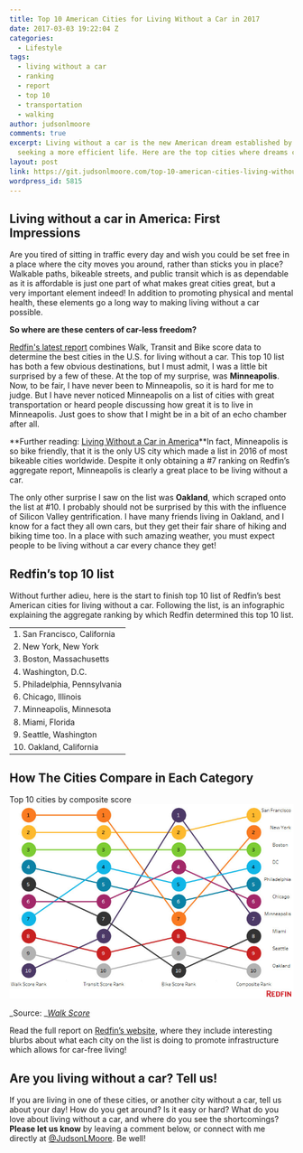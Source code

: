 ```yaml
---
title: Top 10 American Cities for Living Without a Car in 2017
date: 2017-03-03 19:22:04 Z
categories:
  - Lifestyle
tags:
  - living without a car
  - ranking
  - report
  - top 10
  - transportation
  - walking
author: judsonlmoore
comments: true
excerpt: Living without a car is the new American dream established by Millennials
  seeking a more efficient life. Here are the top cities where dreams come true.
layout: post
link: https://git.judsonlmoore.com/top-10-american-cities-living-without-car/
wordpress_id: 5815
---
```


## Living without a car in America: First Impressions

Are you tired of sitting in traffic every day and wish you could be set free in a place where the city moves you around, rather than sticks you in place? Walkable paths, bikeable streets, and public transit which is as dependable as it is affordable is just one part of what makes great cities great, but a very important element indeed! In addition to promoting physical and mental health, these elements go a long way to making living without a car possible.

**So where are these centers of car-less freedom?**

[Redfin's latest report](https://www.redfin.com/blog/2017/02/the-best-cities-for-living-without-a-car.html) combines Walk, Transit and Bike score data to determine the best cities in the U.S. for living without a car. This top 10 list has both a few obvious destinations, but I must admit, I was a little bit surprised by a few of these. At the top of my surprise, was **Minneapolis**. Now, to be fair, I have never been to Minneapolis, so it is hard for me to judge. But I have never noticed Minneapolis on a list of cities with great transportation or heard people discussing how great it is to live in Minneapolis. Just goes to show that I might be in a bit of an echo chamber after all.

**Further reading: [Living Without a Car in America](https://www.judsonlmoore.com/living-without-a-car-in-america/)**In fact, Minneapolis is so bike friendly, that it is the only US city which made a list in 2016 of most bikeable cities worldwide. Despite it only obtaining a #7 ranking on Redfin’s aggregate report, Minneapolis is clearly a great place to be living without a car.

The only other surprise I saw on the list was **Oakland**, which scraped onto the list at #10. I probably should not be surprised by this with the influence of Silicon Valley gentrification. I have many friends living in Oakland, and I know for a fact they all own cars, but they get their fair share of hiking and biking time too. In a place with such amazing weather, you must expect people to be living without a car every chance they get!

## Redfin’s top 10 list

Without further adieu, here is the start to finish top 10 list of Redfin’s best American cities for living without a car. Following the list, is an infographic explaining the aggregate ranking by which Redfin determined this top 10 list.

<table >
<tbody >
<tr >

<td >1. San Francisco, California
</td>
</tr>
<tr >

<td >2. New York, New York
</td>
</tr>
<tr >

<td >3. Boston, Massachusetts
</td>
</tr>
<tr >

<td >4. Washington, D.C.
</td>
</tr>
<tr >

<td >5. Philadelphia, Pennsylvania
</td>
</tr>
<tr >

<td >6. Chicago, Illinois
</td>
</tr>
<tr >

<td >7. Minneapolis, Minnesota
</td>
</tr>
<tr >

<td >8. Miami, Florida
</td>
</tr>
<tr >

<td >9. Seattle, Washington
</td>
</tr>
<tr >

<td >10. Oakland, California
</td>
</tr>
</tbody>
</table>

## How The Cities Compare in Each Category

Top 10 cities by composite score
![Redfin's top 10 American cities for living without a car](../assets/images/2017/03/best-cities-no-car-redfin-2017.jpg)

_Source: _[_Walk Score_](https://www.walkscore.com/)

Read the full report on [Redfin’s website](https://www.redfin.com/blog/2017/02/the-best-cities-for-living-without-a-car.html), where they include interesting blurbs about what each city on the list is doing to promote infrastructure which allows for car-free living!

## Are you living without a car? Tell us!

If you are living in one of these cities, or another city without a car, tell us about your day! How do you get around? Is it easy or hard? What do you love about living without a car, and where do you see the shortcomings? **Please let us know** by leaving a comment below, or connect with me directly at [@JudsonLMoore](https://twitter.com/judsonlmoore). Be well!
